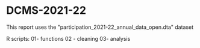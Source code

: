 # DCMS-2021-22
This report uses the "participation_2021-22_annual_data_open.dta" dataset

R scripts: 
01- functions
02 - cleaning
03- analysis

